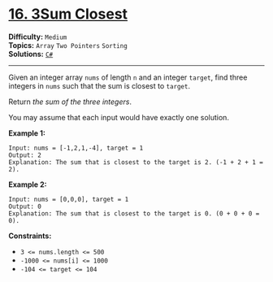 # [16. 3Sum Closest](https://leetcode.com/problems/3sum-closest/)

**Difficulty:** `Medium`  
**Topics:** `Array` `Two Pointers` `Sorting`  
**Solutions:** [`C#`](../../src/csharp/challenges/Problems/3sumClosest.cs)  

---

Given an integer array `nums` of length `n` and an integer `target`, find three integers in `nums` such that the sum is closest to `target`.

Return *the sum of the three integers*.

You may assume that each input would have exactly one solution.

**Example 1:**

```
Input: nums = [-1,2,1,-4], target = 1
Output: 2
Explanation: The sum that is closest to the target is 2. (-1 + 2 + 1 = 2).
```

**Example 2:**

```
Input: nums = [0,0,0], target = 1
Output: 0
Explanation: The sum that is closest to the target is 0. (0 + 0 + 0 = 0).
```

**Constraints:**

* `3 <= nums.length <= 500`
* `-1000 <= nums[i] <= 1000`
* `-104 <= target <= 104`